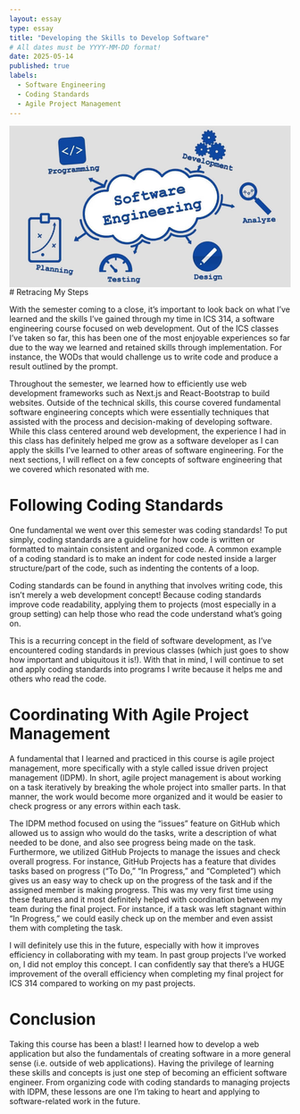 ```yaml
---
layout: essay
type: essay
title: "Developing the Skills to Develop Software"
# All dates must be YYYY-MM-DD format!
date: 2025-05-14
published: true
labels:
  - Software Engineering
  - Coding Standards
  - Agile Project Management
---
```


<img src="../img/software-engineering.jpg" style="display: block; margin: auto;">
# Retracing My Steps

With the semester coming to a close, it’s important to look back on what I’ve learned and the skills I’ve gained through my time in ICS 314, a software engineering course focused on web development. Out of the ICS classes I’ve taken so far, this has been one of the most enjoyable experiences so far due to the way we learned and retained skills through implementation. For instance, the WODs that would challenge us to write code and produce a result outlined by the prompt. 

Throughout the semester, we learned how to efficiently use web development frameworks such as Next.js and React-Bootstrap to build websites. Outside of the technical skills, this course covered fundamental software engineering concepts which were essentially techniques that assisted with the process and decision-making of developing software. While this class centered around web development, the experience I had in this class has definitely helped me grow as a software developer as I can apply the skills I’ve learned to other areas of software engineering. For the next sections, I will reflect on a few concepts of software engineering that we covered which resonated with me.

# Following Coding Standards

One fundamental we went over this semester was coding standards! To put simply, coding standards are a guideline for how code is written or formatted to maintain consistent and organized code. A common example of a coding standard is to make an indent for code nested inside a larger structure/part of the code, such as indenting the contents of a loop. 

Coding standards can be found in anything that involves writing code, this isn’t merely a web development concept! Because coding standards improve code readability, applying them to projects (most especially in a group setting) can help those who read the code understand what’s going on. 

This is a recurring concept in the field of software development, as I’ve encountered coding standards in previous classes (which just goes to show how important and ubiquitous it is!). With that in mind, I will continue to set and apply coding standards into programs I write because it helps me and others who read the code.

# Coordinating With Agile Project Management

A fundamental that I learned and practiced in this course is agile project management, more specifically with a style called issue driven project management (IDPM). In short, agile project management is about working on a task iteratively by breaking the whole project into smaller parts. In that manner, the work would become more organized and it would be easier to check progress or any errors within each task. 

The IDPM method focused on using the “issues” feature on GitHub which allowed us to assign who would do the tasks, write a description of what needed to be done, and also see progress being made on the task. Furthermore, we utilized GitHub Projects to manage the issues and check overall progress. For instance, GitHub Projects has a feature that divides tasks based on progress (“To Do,” “In Progress,” and “Completed”) which gives us an easy way to check up on the progress of the task and if the assigned member is making progress. This was my very first time using these features and it most definitely helped with coordination between my team during the final project. For instance, if a task was left stagnant within “In Progress,” we could easily check up on the member and even assist them with completing the task.

I will definitely use this in the future, especially with how it improves efficiency in collaborating with my team. In past group projects I’ve worked on, I did not employ this concept. I can confidently say that there’s a HUGE improvement of the overall efficiency when completing my final project for ICS 314 compared to working on my past projects. 

# Conclusion

Taking this course has been a blast! I learned how to develop a web application but also the fundamentals of creating software in a more general sense (i.e. outside of web applications). Having the privilege of learning these skills and concepts is just one step of becoming an efficient software engineer. From organizing code with coding standards to managing projects with IDPM, these lessons are one I’m taking to heart and applying to software-related work in the future.
